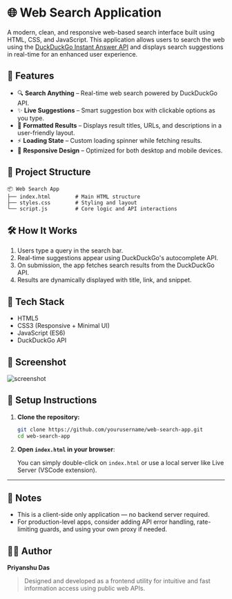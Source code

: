 
# 🌐 Web Search Application

A modern, clean, and responsive web-based search interface built using HTML, CSS, and JavaScript. This application allows users to search the web using the [DuckDuckGo Instant Answer API](https://duckduckgo.com/api) and displays search suggestions in real-time for an enhanced user experience.

## 🚀 Features

- 🔍 **Search Anything** – Real-time web search powered by DuckDuckGo API.
- ✨ **Live Suggestions** – Smart suggestion box with clickable options as you type.
- 📄 **Formatted Results** – Displays result titles, URLs, and descriptions in a user-friendly layout.
- ⚡ **Loading State** – Custom loading spinner while fetching results.
- 📱 **Responsive Design** – Optimized for both desktop and mobile devices.

## 📁 Project Structure

```
📦 Web Search App
├── index.html        # Main HTML structure
├── styles.css        # Styling and layout
└── script.js         # Core logic and API interactions
```

## 🛠️ How It Works

1. Users type a query in the search bar.
2. Real-time suggestions appear using DuckDuckGo's autocomplete API.
3. On submission, the app fetches search results from the DuckDuckGo API.
4. Results are dynamically displayed with title, link, and snippet.

## 🧪 Tech Stack

- HTML5
- CSS3 (Responsive + Minimal UI)
- JavaScript (ES6)
- DuckDuckGo API

## 📸 Screenshot

![screenshot](https://via.placeholder.com/800x400?text=Search+UI+Preview)

## 🔧 Setup Instructions

1. **Clone the repository:**

   ```bash
   git clone https://github.com/yourusername/web-search-app.git
   cd web-search-app
   ```

2. **Open `index.html` in your browser**:

   You can simply double-click on `index.html` or use a local server like Live Server (VSCode extension).

---

## 📌 Notes

- This is a client-side only application — no backend server required.
- For production-level apps, consider adding API error handling, rate-limiting guards, and using your own proxy if needed.

## 👨‍💻 Author

**Priyanshu Das**

> Designed and developed as a frontend utility for intuitive and fast information access using public web APIs.
